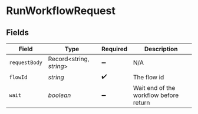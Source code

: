 # RunWorkflowRequest


## Fields

| Field                                  | Type                                   | Required                               | Description                            |
| -------------------------------------- | -------------------------------------- | -------------------------------------- | -------------------------------------- |
| `requestBody`                          | Record<string, *string*>               | :heavy_minus_sign:                     | N/A                                    |
| `flowId`                               | *string*                               | :heavy_check_mark:                     | The flow id                            |
| `wait`                                 | *boolean*                              | :heavy_minus_sign:                     | Wait end of the workflow before return |
